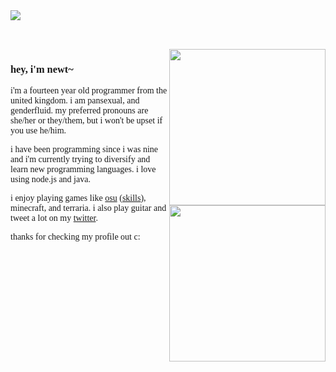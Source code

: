 <span style="font-family:Poppins;">

<img src="https://github-readme-stats.vercel.app/api?username=newtykins&show_icons=true">

<br><br>
<img align="right" src="https://github.com/newtykins/newtykins/blob/master/sylv.gif?raw=true" height="250">

<h3>hey, i'm newt~</h3>

i'm a fourteen year old programmer from the united kingdom. i am pansexual, and genderfluid. my preferred pronouns are she/her or they/them, but i won't be upset if you use he/him.

i have been programming since i was nine and i'm currently trying to diversify and learn new programming languages. i love using node.js and java.

<img align="right" src="https://github.com/newtykins/newtykins/blob/master/dog.jpg?raw=true" height="250">

i enjoy playing games like <a href="https://osu.ppy.sh/users/16009610">osu</a> (<a href="http://osuskills.com/user/newtt">skills</a>), minecraft, and terraria. i also play guitar and tweet a lot on my <a href="https://twitter.com/newtykins">twitter</a>.

thanks for checking my profile out c:
</span>
